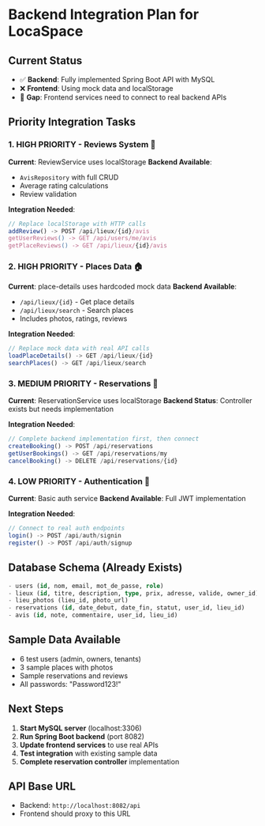 # Backend Integration Plan for LocaSpace

## Current Status
- ✅ **Backend**: Fully implemented Spring Boot API with MySQL
- ❌ **Frontend**: Using mock data and localStorage
- 🔗 **Gap**: Frontend services need to connect to real backend APIs

## Priority Integration Tasks

### 1. **HIGH PRIORITY - Reviews System** 🎯
**Current**: ReviewService uses localStorage
**Backend Available**: 
- `AvisRepository` with full CRUD
- Average rating calculations
- Review validation

**Integration Needed**:
```typescript
// Replace localStorage with HTTP calls
addReview() -> POST /api/lieux/{id}/avis
getUserReviews() -> GET /api/users/me/avis  
getPlaceReviews() -> GET /api/lieux/{id}/avis
```

### 2. **HIGH PRIORITY - Places Data** 🏠
**Current**: place-details uses hardcoded mock data
**Backend Available**: 
- `/api/lieux/{id}` - Get place details
- `/api/lieux/search` - Search places
- Includes photos, ratings, reviews

**Integration Needed**:
```typescript
// Replace mock data with real API calls
loadPlaceDetails() -> GET /api/lieux/{id}
searchPlaces() -> GET /api/lieux/search
```

### 3. **MEDIUM PRIORITY - Reservations** 📅
**Current**: ReservationService uses localStorage
**Backend Status**: Controller exists but needs implementation

**Integration Needed**:
```typescript
// Complete backend implementation first, then connect
createBooking() -> POST /api/reservations
getUserBookings() -> GET /api/reservations/my
cancelBooking() -> DELETE /api/reservations/{id}
```

### 4. **LOW PRIORITY - Authentication** 🔐
**Current**: Basic auth service
**Backend Available**: Full JWT implementation

**Integration Needed**:
```typescript
// Connect to real auth endpoints
login() -> POST /api/auth/signin
register() -> POST /api/auth/signup
```

## Database Schema (Already Exists)
```sql
- users (id, nom, email, mot_de_passe, role)
- lieux (id, titre, description, type, prix, adresse, valide, owner_id)
- lieu_photos (lieu_id, photo_url)
- reservations (id, date_debut, date_fin, statut, user_id, lieu_id)
- avis (id, note, commentaire, user_id, lieu_id)
```

## Sample Data Available
- 6 test users (admin, owners, tenants)
- 3 sample places with photos
- Sample reservations and reviews
- All passwords: "Password123!"

## Next Steps
1. **Start MySQL server** (localhost:3306)
2. **Run Spring Boot backend** (port 8082)
3. **Update frontend services** to use real APIs
4. **Test integration** with existing sample data
5. **Complete reservation controller** implementation

## API Base URL
- Backend: `http://localhost:8082/api`
- Frontend should proxy to this URL